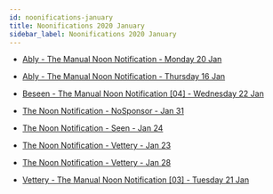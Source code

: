 ```yaml
---
id: noonifications-january
title: Noonifications 2020 January
sidebar_label: Noonifications 2020 January
---
```


-   <a href="/html/Noonifications/2020/January/Ably%20-%20The%20Manual%20Noon%20Notification%20-%20Monday%2020%20Jan.html" target="_parent">Ably - The Manual Noon Notification - Monday 20 Jan</a>
-   <a href="/html/Noonifications/2020/January/Ably%20-%20The%20Manual%20Noon%20Notification%20-%20Thursday%2016%20Jan.html" target="_parent">Ably - The Manual Noon Notification - Thursday 16 Jan</a>
-   <a href="/html/Noonifications/2020/January/Beseen%20-%20The%20Manual%20Noon%20Notification%20[04]%20-%20Wednesday%2022%20Jan.html" target="_parent">Beseen - The Manual Noon Notification [04] - Wednesday 22 Jan</a>
-   <a href="/html/Noonifications/2020/January/The%20Noon%20Notification%20-%20NoSponsor%20-%20Jan%2031.html" target="_parent">The Noon Notification - NoSponsor - Jan 31</a>

-   <a href="/html/Noonifications/2020/January/The%20Noon%20Notification%20-%20Seen%20-%20Jan%2024.html" target="_parent">The Noon Notification - Seen - Jan 24</a>
-   <a href="/html/Noonifications/2020/January/The%20Noon%20Notification%20-%20Vettery%20-%20Jan%2023.html" target="_parent">The Noon Notification - Vettery - Jan 23</a>
-   <a href="/html/Noonifications/2020/January/The%20Noon%20Notification%20-%20Vettery%20-%20Jan%2028.html" target="_parent">The Noon Notification - Vettery - Jan 28</a>
-   <a href="/html/Noonifications/2020/January/Vettery%20-%20The%20Manual%20Noon%20Notification%20[03]%20-%20Tuesday%2021%20Jan.html" target="_parent">Vettery - The Manual Noon Notification [03] - Tuesday 21 Jan</a>

